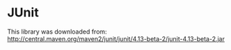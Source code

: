 # JUnit

This library was downloaded from:
http://central.maven.org/maven2/junit/junit/4.13-beta-2/junit-4.13-beta-2.jar
